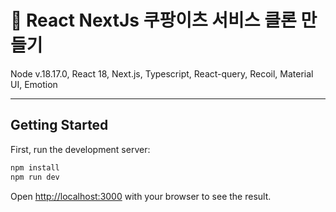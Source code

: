 # 🍎 React NextJs 쿠팡이츠 서비스 클론 만들기
Node v.18.17.0, React 18, Next.js, Typescript, React-query, Recoil, Material UI, Emotion

----
## Getting Started

First, run the development server:

```bash
npm install
npm run dev
```

Open [http://localhost:3000](http://localhost:3000) with your browser to see the result.